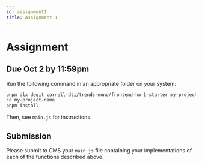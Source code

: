 ```yaml
---
id: assignment1
title: Assignment 1
---
```


# Assignment

## Due Oct 2 by 11:59pm

Run the following command in an appropriate folder on your system:

```bash
pnpm dlx degit cornell-dti/trends-mono/frontend-hw-1-starter my-project-name
cd my-project-name
pnpm install
```

Then, see `main.js` for instructions.

## Submission

Please submit to CMS your `main.js` file containing your implementations of
each of the functions described above.
